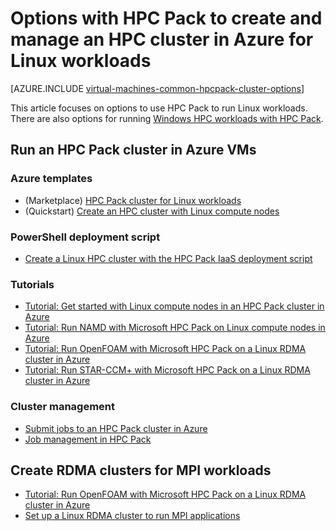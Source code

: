 <!-- not suitable for Mooncake -->

<properties
    pageTitle="Linux HPC Pack cluster options in the cloud | Azure"
    description="Learn about options with Microsoft HPC Pack to create and manage a Linux high performance computing (HPC) cluster in the Azure cloud"
    services="virtual-machines-linux,cloud-services"
    documentationcenter=""
    author="dlepow"
    manager="timlt"
    editor=""
    tags="azure-resource-manager,azure-service-management,hpc-pack" />
<tags
    ms.assetid="ac60624e-aefa-40c3-8bc1-ef6d5c0ef1a2"
    ms.service="virtual-machines-linux"
    ms.devlang="na"
    ms.topic="article"
    ms.tgt_pltfrm="vm-linux"
    ms.workload="big-compute"
    ms.date="09/26/2016"
    wacn.date=""
    ms.author="danlep" />

# Options with HPC Pack to create and manage an HPC cluster in Azure for Linux workloads
[AZURE.INCLUDE [virtual-machines-common-hpcpack-cluster-options](../../includes/virtual-machines-common-hpcpack-cluster-options.md)]

This article focuses on options to use HPC Pack to run Linux workloads. There are also options for running [Windows HPC workloads with HPC Pack](/documentation/articles/virtual-machines-windows-hpcpack-cluster-options/).

## Run an HPC Pack cluster in Azure VMs
### Azure templates
* (Marketplace) [HPC Pack cluster for Linux workloads](https://azure.microsoft.com/marketplace/partners/microsofthpc/newclusterlinuxcn/)
* (Quickstart) [Create an HPC cluster with Linux compute nodes](https://github.com/Azure/azure-quickstart-templates/tree/master/create-hpc-cluster-linux-cn)

### PowerShell deployment script
* [Create a Linux HPC cluster with the HPC Pack IaaS deployment script](/documentation/articles/virtual-machines-linux-classic-hpcpack-cluster-powershell-script/)

### Tutorials
* [Tutorial: Get started with Linux compute nodes in an HPC Pack cluster in Azure](/documentation/articles/virtual-machines-linux-classic-hpcpack-cluster/)
* [Tutorial: Run NAMD with Microsoft HPC Pack on Linux compute nodes in Azure](/documentation/articles/virtual-machines-linux-classic-hpcpack-cluster-namd/)
* [Tutorial: Run OpenFOAM with Microsoft HPC Pack on a Linux RDMA cluster in Azure](/documentation/articles/virtual-machines-linux-classic-hpcpack-cluster-openfoam/)
* [Tutorial: Run STAR-CCM+ with Microsoft HPC Pack on a Linux RDMA cluster in Azure](/documentation/articles/virtual-machines-linux-classic-hpcpack-cluster-starccm/)

### Cluster management
* [Submit jobs to an HPC Pack cluster in Azure](/documentation/articles/virtual-machines-windows-hpcpack-cluster-submit-jobs/)
* [Job management in HPC Pack](https://technet.microsoft.com/zh-cn/library/jj899585.aspx)

## Create RDMA clusters for MPI workloads
* [Tutorial: Run OpenFOAM with Microsoft HPC Pack on a Linux RDMA cluster in Azure](/documentation/articles/virtual-machines-linux-classic-hpcpack-cluster-openfoam/)
* [Set up a Linux RDMA cluster to run MPI applications](/documentation/articles/virtual-machines-linux-classic-rdma-cluster/)

